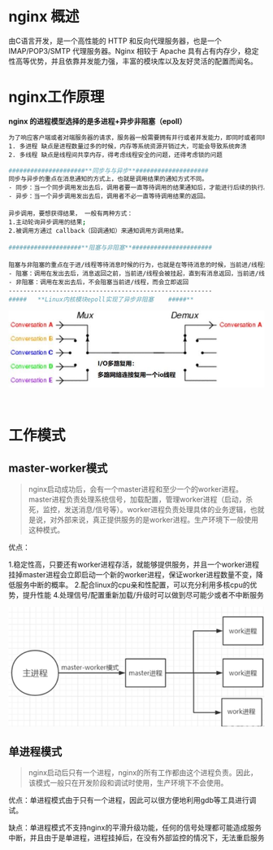 # nginx 概述

由C语言开发，是一个高性能的 HTTP 和反向代理服务器，也是一个 IMAP/POP3/SMTP 代理服务器。Nginx 相较于 Apache 具有占有内存少，稳定性高等优势，并且依靠并发能力强，丰富的模块库以及友好灵活的配置而闻名。

# nginx工作原理

**nginx 的进程模型选择的是多进程+异步非阻塞（epoll）**

```bash
为了响应客户端或者对端服务器的请求，服务器一般需要拥有并行或者并发能力，即同时或者同时段可以响应客户端的请求，一般的做法有：
1. 多进程 缺点是进程数量过多的时候，内存等系统资源开销过大，可能会导致系统奔溃
2. 多线程 缺点是线程间共享内存，得考虑线程安全的问题，还得考虑锁的问题
```

```bash
#####################**同步与与异步**####################
同步与异步的重点在消息通知的方式上，也就是调用结果的通知方式不同。
- 同步：当一个同步调用发出去后，调用者要一直等待调用的结果通知后，才能进行后续的执行。
- 异步：当一个异步调用发出去后，调用者不必一直等待调用结果的返回。

异步调用，要想获得结果， 一般有两种方式：
1.主动轮询异步调用的结果;
2.被调用方通过 callback（回调通知）来通知调用方调用结果。

####################**阻塞与非阻塞**######################

阻塞与非阻塞的重点在于进/线程等待消息时候的行为，也就是在等待消息的时候，当前进/线程是挂起状态，还是非挂起状态。
- 阻塞：调用在发出去后，消息返回之前，当前进/线程会被挂起，直到有消息返回，当前进/线程才会被激活 。
- 非阻塞：调用在发出去后，不会阻塞当前进/线程，而会立即返回
--------------------------------------------------------
#####   **Linux内核模块epoll实现了异步非阻塞    #####**
```

![](assets/image-20221127213523976-20230610173812-0pgtpak.png)

‍

# 工作模式

## **master-worker模式**

> nginx启动成功后，会有一个master进程和至少一个的worker进程。master进程负责处理系统信号，加载配置，管理worker进程（启动，杀死，监控，发送消息/信号等）。worker进程负责处理具体的业务逻辑，也就是说，对外部来说，真正提供服务的是worker进程。生产环境下一般使用这种模式。

优点：

1.稳定性高，只要还有worker进程存活，就能够提供服务，并且一个worker进程挂掉master进程会立即启动一个新的worker进程，保证worker进程数量不变，降低服务中断的概率。
2.配合linux的cpu亲和性配置，可以充分利用多核cpu的优势，提升性能
4.处理信号/配置重新加载/升级时可以做到尽可能少或者不中断服务

![](assets/image-20221127213530439-20230610173812-70hhst4.png)

## **单进程模式**

> nginx启动后只有一个进程，nginx的所有工作都由这个进程负责。因此，该模式一般只在开发阶段和调试时使用，生产环境下不会使用。

优点：单进程模式由于只有一个进程，因此可以很方便地利用gdb等工具进行调试。

缺点：单进程模式不支持nginx的平滑升级功能，任何的信号处理都可能造成服务中断，并且由于是单进程，进程挂掉后，在没有外部监控的情况下，无法重启服务

‍
